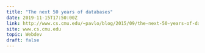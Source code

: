 ```yaml
---
title: "The next 50 years of databases"
date: 2019-11-15T17:50:00Z
link: http://www.cs.cmu.edu/~pavlo/blog/2015/09/the-next-50-years-of-databases.html?utm_medium=RSS&utm_source=hune
site: www.cs.cmu.edu
topic: Webdev
draft: false
---
```

